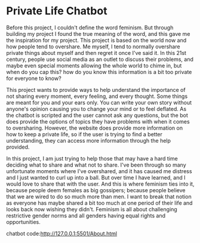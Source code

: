# Private Life Chatbot

Before this project, I couldn't define the word feminism. But through building my project I found the true meaning of the word, and this gave me the inspiration for my project. This project is based on the world now and how people tend to overshare. Me myself, I tend to normally overshare private things about myself and then regret it once I've said it. In this 21st century, people use social media as an outlet to discuss their problems, and maybe even special moments allowing the whole world to chime in, but when do you cap this? how do you know this information is a bit too private for everyone to know?

This project wants to provide ways to help understand the importance of not sharing every moment, every feeling, and every thought. Some things are meant for you and your ears only. You can write your own story without anyone's opinion causing you to change your mind or to feel deflated. As the chatbot is scripted and the user cannot ask any questions, but the bot does provide the options of topics they have problems with when it comes to oversharing. However, the website does provide more information on how to keep a private life, so if the user is trying to find a better understanding, they can access more information through the help provided.

In this project, I am just trying to help those that may have a hard time deciding what to share and what not to share. I've been through so many unfortunate moments where I've overshared, and it has caused me distress and I just wanted to curl up into a ball. But over time I have learned, and I would love to share that with the user. And this is where feminism ties into it, because people deem females as big gossipers; because people believe that we are wired to do so much more than men. I want to break that notion as everyone has maybe shared a bit too much at one period of their life and looks back now wishing they didn't. Feminism is all about challenging restrictive gender norms and all genders having equal rights and opportunities.

 chatbot code:http://127.0.0.1:5501/About.html
 

